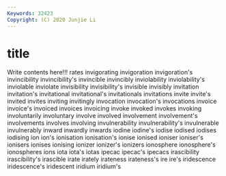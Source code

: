 ```yaml
---
Keywords: 32423
Copyright: (C) 2020 Junjie Li
---
```


# title

Write contents here!!!
rates 
invigorating 
invigoration 
invigoration's
invincibility 
invincibility's 
invincible 
invincibly 
inviolability 
inviolability's 
inviolable 
inviolate 
invisibility 
invisibility's
invisible 
invisibly 
invitation 
invitation's 
invitational 
invitational's 
invitationals 
invitations 
invite 
invite's
invited 
invites 
inviting 
invitingly 
invocation 
invocation's 
invocations 
invoice 
invoice's 
invoiced
invoices 
invoicing 
invoke 
invoked 
invokes 
invoking 
involuntarily 
involuntary 
involve 
involved
involvement 
involvement's 
involvements 
involves 
involving 
invulnerability 
invulnerability's 
invulnerable 
invulnerably 
inward
inwardly 
inwards 
iodine 
iodine's 
iodise 
iodised 
iodises 
iodising 
ion 
ion's
ionisation 
ionisation's 
ionise 
ionised 
ioniser 
ioniser's 
ionisers 
ionises 
ionising 
ionizer
ionizer's 
ionizers 
ionosphere 
ionosphere's 
ionospheres 
ions 
iota 
iota's 
iotas 
ipecac
ipecac's 
ipecacs 
irascibility 
irascibility's 
irascible 
irate 
irately 
irateness 
irateness's 
ire
ire's 
iridescence 
iridescence's 
iridescent 
iridium 
iridium's 
